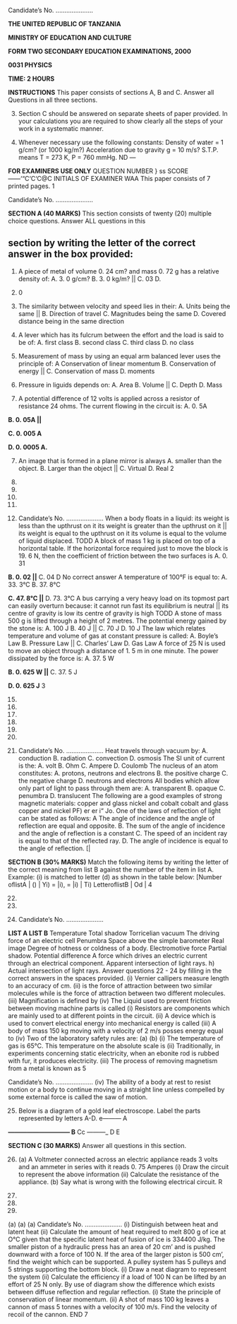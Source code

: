Candidate’s No. .....................

**THE UNITED REPUBLIC OF TANZANIA**

**MINISTRY OF EDUCATION AND CULTURE**

**FORM TWO SECONDARY EDUCATION EXAMINATIONS, 2000**

**0031 PHYSICS**

**TIME: 2 HOURS**

**INSTRUCTIONS**
This paper consists of sections A, B and C.
Answer all Questions in all three sections.

3. Section C should be answered on separate sheets of paper provided. In your calculations you are required to show clearly all the steps of your work in a systematic manner.

4. Whenever necessary use the following constants:
Density of water = 1 g/cm? (or 1000 kg/m?)
Acceleration due to gravity g = 10 m/s?
S.T.P. means T = 273 K, P = 760 mmHg.
ND —

**FOR EXAMINERS USE ONLY**
QUESTION NUMBER } ss SCORE——‘“C‘C‘C@C INITIALS OF EXAMINER
WAA
This paper consists of 7 printed pages.
1

Candidate’s No. .....................

**SECTION A (40 MARKS)**
This section consists of twenty (20) multiple choice questions. Answer ALL questions in this

## section by writing the letter of the correct answer in the box provided:

1. A piece of metal of volume 0. 24 cm? and mass 0. 72 g has a relative density of:
A. 3. 0 g/cm?
B. 3. 0 kg/m? ||
C. 03
D.

3. 0

2. The similarity between velocity and speed lies in their:
A. Units being the same ||
B. Direction of travel
C. Magnitudes being the same
D. Covered distance being in the same direction

3. A lever which has its fulcrum between the effort and the load is said to be of:
A. first class
B. second class
C. third class
D. no class

4. Measurement of mass by using an equal arm balanced lever uses the principle of:
   A Conservation of linear momentum
B. Conservation of energy ||
C. Conservation of mass
D. moments

5. Pressure in liguids depends on:
A. Area
B. Volume ||
C. Depth
D. Mass

6. A potential difference of 12 volts is applied across a resistor of resistance 24 ohms. The current flowing in the circuit is:
A. 0. 5A

**B. 0. 05A ||**

**C. 0. 005 A**

**D. 0. 0005 A.**

7. An image that is formed in a plane mirror is always
A. smaller than the object.
B. Larger than the object ||
C. Virtual
D. Real
2

10.

11.

12.

13.

14. Candidate’s No. .....................
When a body floats in a liquid:
its weight is less than the upthrust on it its weight is greater than the upthrust on it ||
its weight is equal to the upthrust on it its volume is equal to the volume of liquid displaced.
TODD
   A block of mass 1 kg is placed on top of a horizontal table. If the horizontal force required just to move the block is 19. 6 N, then the coefficient of friction between the two surfaces is
A. 0. 31

**B. 0. 02 ||**
C. 04
   D No correct answer
   A temperature of 100°F is equal to:
A. 33. 3°C
B. 37. 8°C

**C. 47. 8°C ||**
D. 73. 3°C
   A bus carrying a very heavy load on its topmost part can easily overturn because:
it cannot run fast its equilibrium is neutral ||
its centre of gravity is low its centre of gravity is high
TODD
   A stone of mass 500 g is lifted through a height of 2 metres. The potential energy gained by the stone is:
A. 100 J
B. 40 J ||
C. 70 J
D. 10 J
The law which relates temperature and volume of gas at constant pressure is called:
A. Boyle’s Law
B. Pressure Law ||
C. Charles’ Law
D. Gas Law
   A force of 25 N is used to move an object through a distance of 1. 5 m in one minute.
The power dissipated by the force is:
A. 37. 5 W

**B. 0. 625 W ||**
C. 37. 5 J

**D. 0. 625 J**
3

15.

16.

17.

18.

19.

20.

21. Candidate’s No. .....................
Heat travels through vacuum by:
A. conduction
B. radiation
C. convection
D. osmosis
The SI unit of current is the:
A. volt
B. Ohm
C. Ampere
D. Coulomb
The nucleus of an atom constitutes:
A. protons, neutrons and electrons
B. the positive charge
C. the negative charge
D. neutrons and electrons
All bodies which allow only part of light to pass through them are:
A. transparent
B. opaque
C. penumbra
D. translucent
The following are a good examples of strong magnetic materials:
copper and glass nickel and cobalt cobalt and glass copper and nickel
PF) er er i“
Jo.
One of the laws of reflection of light can be stated as follows:
   A The angle of incidence and the angle of reflection are equal and opposite.
B. The sum of the angle of incidence and the angle of reflection is a constant
C. The speed of an incident ray is equal to that of the reflected ray.
D. The angle of incidence is equal to the angle of reflection.
[|

**SECTION B (30% MARKS)**
Match the following items by writing the letter of the correct meaning from list B against the number of the item in list A.
Example: (i) is matched to letter (d) as shown in the table below:
[Number oflistA | () | Yi) = |i), = |i) | Ti)
LetteroflistB | Od |
4

22.

23.

24. Candidate’s No. .....................

**LIST A LIST B**
Temperature Total shadow
Torricelian vacuum The driving force of an electric cell
Penumbra Space above the simple barometer
Real image Degree of hotness or coldness of a body.
Electromotive force Partial shadow.
Potential difference A force which drives an electric current through an electrical component.
Apparent intersection of light rays.
h) Actual intersection of light rays.
Answer questions 22 - 24 by filling in the correct answers in the spaces provided.
(i) Vernier callipers measure length to an accuracy of cm.
(ii) is the force of attraction between two similar molecules while is the force of attraction between two different molecules.
(iii) Magnification is defined by
(iv) The Liquid used to prevent friction between moving machine parts is called
(i) Resistors are components which are mainly used to at different points in the circuit.
(ii) A device which is used to convert electrical energy into mechanical energy is called
(iii) A body of mass 150 kg moving with a velocity of 2 m/s posses energy equal to
(iv) Two of the laboratory safety rules are:
(a)
(b)
(i) The temperature of gas is 65°C. This temperature on the absolute scale is
(ii) Traditionally, in experiments concerning static electricity, when an ebonite rod is rubbed with fur, it produces electricity.
(iii) The process of removing magnetism from a metal is known as
5

Candidate’s No. .....................
(iv) The ability of a body at rest to resist motion or a body to continue moving in a straight line unless compelled by some external force is called the saw of motion.

25. Below is a diagram of a gold leaf electroscope. Label the parts represented by letters
A-D.
e——— A

**—_—_—_—_—_—_———— B**
Cc
—_—_—_ D
E

**SECTION C (30 MARKS)**
Answer all questions in this section.

26. (a) A Voltmeter connected across an electric appliance reads 3 volts and an ammeter in series with it reads 0. 75 Amperes
(i) Draw the circuit to represent the above information
(ii) Calculate the resistance of the appliance.
(b) Say what is wrong with the following electrical circuit.
R

27.

28.

29. 
(a)
(a)
(a)
Candidate’s No. .....................
(i) Distinguish between heat and latent heat
(ii) Calculate the amount of heat required to melt 800 g of ice at O°C given that the specific latent heat of fusion of ice is 334400 J/kg.
The smaller piston of a hydraulic press has an area of 20 cm’ and is pushed downward with a force of 100 N. If the area of the larger piston is 500 cm’, find the weight which can be supported.
   A pulley system has 5 pulleys and 5 strings supporting the bottom block.
(i) Draw a neat diagram to represent the system
(ii) Calculate the efficiency if a load of 100 N can be lifted by an effort of 25 N
only.
By use of diagram show the difference which exists between diffuse reflection and regular reflection.
(i) State the principle of conservation of linear momentum.
(ii) A shot of mass 100 kg leaves a cannon of mass 5 tonnes with a velocity of 100 m/s.
Find the velocity of recoil of the cannon.
END
7